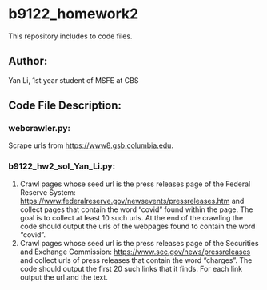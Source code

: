 # b9122_homework2
This repository includes to code files.
## Author:
Yan Li, 1st year student of MSFE at CBS
## Code File Description:
### webcrawler.py:
Scrape urls from https://www8.gsb.columbia.edu.
### b9122_hw2_sol_Yan_Li.py:
1. Crawl pages whose seed url is the press releases page of the Federal Reserve System: https://www.federalreserve.gov/newsevents/pressreleases.htm and collect pages that contain the word “covid” found within the page. The goal is to collect at least 10 such urls. At the end of the crawling the code should output the urls of the webpages found to contain the word “covid”.
2. Crawl pages whose seed url is the press releases page of the Securities and Exchange Commission: https://www.sec.gov/news/pressreleases and collect urls of press releases that contain the word “charges”. The code should output the first 20 such links that it finds. For each link output the url and the text. 
